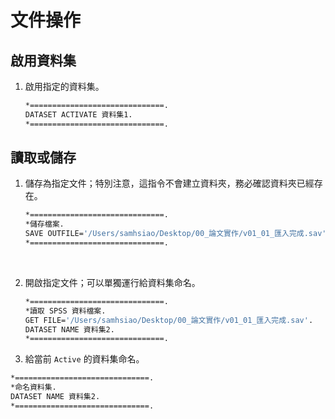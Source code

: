 # 文件操作

## 啟用資料集 

1. 啟用指定的資料集。

    ```bash
    *==============================.
    DATASET ACTIVATE 資料集1.
    *==============================.
    ```

## 讀取或儲存 

1. 儲存為指定文件；特別注意，這指令不會建立資料夾，務必確認資料夾已經存在。

    ```bash
    *==============================.
    *儲存檔案.
    SAVE OUTFILE='/Users/samhsiao/Desktop/00_論文實作/v01_01_匯入完成.sav'.
    *==============================.
    ```

<br>

2. 開啟指定文件；可以單獨運行給資料集命名。

    ```bash
    *==============================.
    *讀取 SPSS 資料檔案.
    GET FILE='/Users/samhsiao/Desktop/00_論文實作/v01_01_匯入完成.sav'.
    DATASET NAME 資料集2.
    *==============================.
    ```

3. 給當前 `Active` 的資料集命名。

```bash
*==============================.
*命名資料集.
DATASET NAME 資料集2.
*==============================.
```

